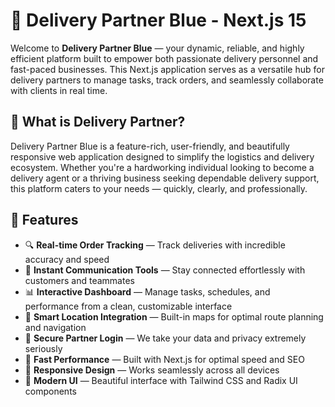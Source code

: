 # 🚚 Delivery Partner Blue - Next.js 15

Welcome to **Delivery Partner Blue** — your dynamic, reliable, and highly efficient platform built to empower both passionate delivery personnel and fast-paced businesses. This Next.js application serves as a versatile hub for delivery partners to manage tasks, track orders, and seamlessly collaborate with clients in real time.

## 🌟 What is Delivery Partner?

Delivery Partner Blue is a feature-rich, user-friendly, and beautifully responsive web application designed to simplify the logistics and delivery ecosystem. Whether you're a hardworking individual looking to become a delivery agent or a thriving business seeking dependable delivery support, this platform caters to your needs — quickly, clearly, and professionally.

## 💼 Features

- 🔍 **Real-time Order Tracking** — Track deliveries with incredible accuracy and speed
- 💬 **Instant Communication Tools** — Stay connected effortlessly with customers and teammates
- 📊 **Interactive Dashboard** — Manage tasks, schedules, and performance from a clean, customizable interface
- 📍 **Smart Location Integration** — Built-in maps for optimal route planning and navigation
- 🔐 **Secure Partner Login** — We take your data and privacy extremely seriously
- 🚀 **Fast Performance** — Built with Next.js for optimal speed and SEO
- 📱 **Responsive Design** — Works seamlessly across all devices
- 🎨 **Modern UI** — Beautiful interface with Tailwind CSS and Radix UI components


